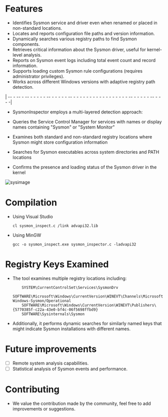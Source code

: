 # Features

- Identifies Sysmon service and driver even when renamed or placed in non-standard locations.
- Locates and reports configuration file paths and version information.
- Dynamically searches various registry paths to find Sysmon components.
- Retrieves critical information about the Sysmon driver, useful for kernel-level analysis.
- Reports on Sysmon event logs including total event count and record information.
- Supports loading custom Sysmon rule configurations (requires administrator privileges).
- Works across different Windows versions with adaptive registry path detection.
  
| -- - -- - -- - - - - - -- - - - - - -- - - - - - - - - - - -  - - - - - - -- - - - - - -- - - - -|

- SysmonInspector employs a multi-layered detection approach:

- Queries the Service Control Manager for services with names or display names containing "Sysmon" or "System Monitor"
- Examines both standard and non-standard registry locations where Sysmon might store configuration information
- Searches for Sysmon executables across system directories and PATH locations
- Confirms the presence and loading status of the Sysmon driver in the kernel

![sysimage](https://github.com/user-attachments/assets/a2db459a-f7bc-4e5e-b52e-38d6c4c2d123)

# Compilation

- Using Visual Studio
  
      cl sysmon_inspect.c /link advapi32.lib

- Using MinGW
  
      gcc -o sysmon_inspect.exe sysmon_inspector.c -ladvapi32

# Registry Keys Examined

- The tool examines multiple registry locations including:

          SYSTEM\CurrentControlSet\Services\SysmonDrv
          SOFTWARE\Microsoft\Windows\CurrentVersion\WINEVT\Channels\Microsoft-Windows-Sysmon/Operational
          SOFTWARE\Microsoft\Windows\CurrentVersion\WINEVT\Publishers\{5770385f-c22a-43e0-bf4c-06f5698ffbd9}
          SOFTWARE\Sysinternals\Sysmon

- Additionally, it performs dynamic searches for similarly named keys that might indicate Sysmon installations with different names.

# Future improvements

- [ ] Remote system analysis capabilities.
- [ ] Statistical analysis of Sysmon events and performance.

# Contributing

- We value the contribution made by the community, feel free to add improvements or suggestions.
